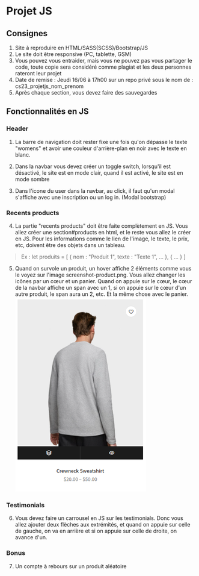 # Projet JS

## Consignes

1. Site à reproduire en HTML/SASS(SCSS)/Bootstrap/JS
2. Le site doit être responsive (PC, tablette, GSM)
3. Vous pouvez vous entraider, mais vous ne pouvez pas vous partager le code, toute copie sera considéré comme plagiat et les deux personnes rateront leur projet
4. Date de remise : Jeudi 16/06 à 17h00 sur un repo privé sous le nom de : cs23_projetjs_nom_prenom
5. Après chaque section, vous devez faire des sauvegardes 


## Fonctionnalités en JS

### Header

1. La barre de navigation doit rester fixe une fois qu'on dépasse le texte "womens" et avoir une couleur d'arrière-plan en noir avec le texte en blanc.

2. Dans la navbar vous devez créer un toggle switch, lorsqu'il est désactivé, le site est en mode clair, quand il est activé, le site est en mode sombre

3. Dans l'icone du user dans la navbar, au click, il faut qu'un modal s'affiche avec une inscription ou un log in. (Modal bootstrap)

### Recents products

4. La partie "recents products" doit être faite complètement en JS. Vous allez créer une section#products en html, et le reste vous allez le créer en JS. Pour les informations comme le lien de l'image, le texte, le prix, etc, doivent être des objets dans un tableau.
>Ex : let produits = [
>    {
>        nom : "Produit 1",
>        texte : "Texte 1",
>        ...
>    },
>    {
>        ...
>    }
>]

5. Quand on survole un produit, un hover affiche 2 éléments comme vous le voyez sur l'image screenshot-product.png. Vous allez changer les icônes par un cœur et un panier. Quand on appuie sur le cœur, le cœur de la navbar affiche un span avec un 1, si on appuie sur le cœur d'un autre produit, le span aura un 2, etc. Et la même chose avec le panier.
![alt Product](./screenshot-product.png)

### Testimonials

6. Vous devez faire un carrousel en JS sur les testimonials. Donc vous allez ajouter deux flèches aux extrémités, et quand on appuie sur celle de gauche, on va en arrière et si on appuie sur celle de droite, on avance d'un.

### Bonus
7. Un compte à rebours sur un produit aléatoire